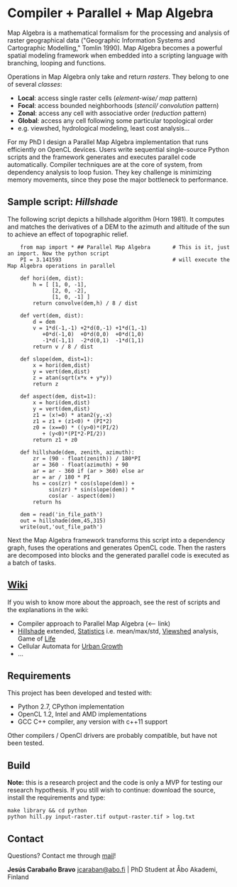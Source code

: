 # Compiler + Parallel + Map Algebra
Map Algebra is a mathematical formalism for the processing and analysis of raster geographical data ("Geographic Information Systems and Cartographic Modelling," Tomlin 1990). Map Algebra becomes a powerful spatial modeling framework when embedded into a scripting language with branching, looping and functions.

Operations in Map Algebra only take and return *rasters*. They belong to one of several *classes*:
* **Local**: access single raster cells (*element-wise/ map* pattern)
* **Focal**: access bounded neighborhoods (*stencil/ convolution* pattern)
* **Zonal**: access any cell with associative order (*reduction* pattern)
* **Global**: access any cell following some particular topological order
 * e.g. viewshed, hydrological modeling, least cost analysis...

For my PhD I design a Parallel Map Algebra implementation that runs efficiently on OpenCL devices. Users write sequential single-source Python scripts and the framework generates and executes parallel code automatically. Compiler techniques are at the core of system, from dependency analysis to loop fusion. They key challenge is minimizing memory movements, since they pose the major bottleneck to performance.

## Sample script: *Hillshade*
The following script depicts a hillshade algorithm (Horn 1981). It computes and matches the derivatives of a DEM to the azimuth and altitude of the sun to achieve an effect of topographic relief.

```{.py}
	from map import * ## Parallel Map Algebra		# This is it, just an import. Now the python script
	PI = 3.141593									# will execute the Map Algebra operations in parallel

	def hori(dem, dist):
		h = [ [1, 0, -1],
			  [2, 0, -2],
			  [1, 0, -1] ]
		return convolve(dem,h) / 8 / dist

	def vert(dem, dist):
		d = dem
		v = 1*d(-1,-1) +2*d(0,-1) +1*d(1,-1)
		   +0*d(-1,0)  +0*d(0,0)  +0*d(1,0)
		   -1*d(-1,1)  -2*d(0,1)  -1*d(1,1)
		return v / 8 / dist

	def slope(dem, dist=1):
		x = hori(dem,dist)
		y = vert(dem,dist)
		z = atan(sqrt(x*x + y*y))
		return z

	def aspect(dem, dist=1):
		x = hori(dem,dist)
		y = vert(dem,dist)
		z1 = (x!=0) * atan2(y,-x)
		z1 = z1 + (z1<0) * (PI*2)
		z0 = (x==0) * ((y>0)*(PI/2)
		   + (y<0)*(PI*2-PI/2))
		return z1 + z0

	def hillshade(dem, zenith, azimuth):
		zr = (90 - float(zenith)) / 180*PI
		ar = 360 - float(azimuth) + 90
		ar = ar - 360 if (ar > 360) else ar
		ar = ar / 180 * PI
		hs = cos(zr) * cos(slope(dem)) +
			 sin(zr) * sin(slope(dem)) *
			 cos(ar - aspect(dem))
		return hs

	dem = read('in_file_path')
	out = hillshade(dem,45,315)
	write(out,'out_file_path')
```
Next the Map Algebra framework transforms this script into a dependency graph, fuses the operations and generates OpenCL code.
Then the rasters are decomposed into blocks and the generated parallel code is executed as a batch of tasks.

## [Wiki](https://github.com/jcaraban/map/wiki)
If you wish to know more about the approach, see the rest of scripts and the explanations in the wiki:
* Compiler approach to Parallel Map Algebra (<-- link)
* [Hillshade](github.com/jcaraban/map/wiki/Hillshade) extended, [Statistics](github.com/jcaraban/map/wiki/Statistics) i.e. mean/max/std, [Viewshed](github.com/jcaraban/map/wiki/Viewshed) analysis, Game of [Life](github.com/jcaraban/map/wiki/Life)
* Cellular Automata for [Urban Growth](github.com/jcaraban/map/wiki/Urban)
* ...

## Requirements
This project has been developed and tested with:

* Python 2.7, CPython implementation
* OpenCL 1.2, Intel and AMD implementations
* GCC C++ compiler, any version with c++11 support

Other compilers / OpenCl drivers are probably compatible, but have not been tested.

## Build
**Note:** this is a research project and the code is only a MVP for testing our research hypothesis. If you still wish to continue: download the source, install the requirements and type:
```
make library && cd python
python hill.py input-raster.tif output-raster.tif > log.txt
```
## Contact
Questions? Contact me through [mail](mailto:jcaraban@abo.fi)!

**Jesús Carabaño Bravo** <jcaraban@abo.fi> | PhD Student at Åbo Akademi, Finland  
